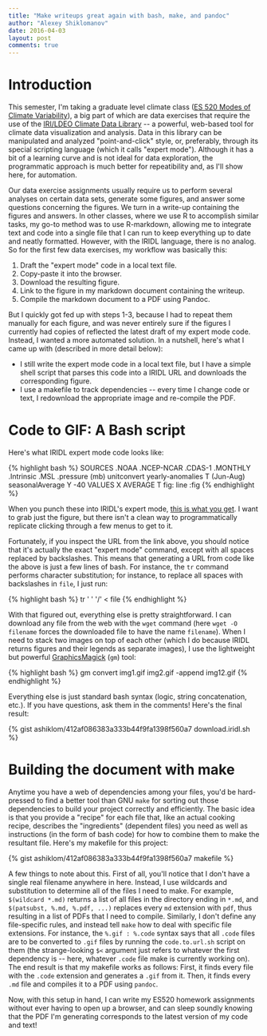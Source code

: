 ```yaml
---
title: "Make writeups great again with bash, make, and pandoc"
author: "Alexey Shiklomanov"
date: 2016-04-03
layout: post
comments: true
---
```


# Introduction

This semester, I'm taking a graduate level climate class ([ES 520 Modes of Climate Variability](https://sites.google.com/site/es520climatemodes/)), a big part of which are data exercises that require the use of the [IRI/LDEO Climate Data Library](iridl.ldeo.columbia.edu) -- a powerful, web-based tool for climate data visualization and analysis. Data in this library can be manipulated and analyzed "point-and-click" style, or, preferably, through its special scripting language (which it calls "expert mode"). Although it has a bit of a learning curve and is not ideal for data exploration, the programmatic approach is much better for repeatibility and, as I'll show here, for automation.

Our data exercise assignments usually require us to perform several analyses on certain data sets, generate some figures, and answer some questions concerning the figures. We turn in a write-up containing the figures and answers. In other classes, where we use R to accomplish similar tasks, my go-to method was to use R-markdown, allowing me to integrate text and code into a single file that I can run to keep everything up to date and neatly formatted. However, with the IRIDL language, there is no analog. So for the first few data exercises, my workflow was basically this:

1. Draft the "expert mode" code in a local text file.
2. Copy-paste it into the browser.
3. Download the resulting figure.
4. Link to the figure in my markdown document containing the writeup.
5. Compile the markdown document to a PDF using Pandoc.

But I quickly got fed up with steps 1-3, because I had to repeat them manually for each figure, and was never entirely sure if the figures I currently had copies of reflected the latest draft of my expert mode code. Instead, I wanted a more automated solution. In a nutshell, here's what I came up with (described in more detail below):

* I still write the expert mode code in a local text file, but I have a simple shell script that parses this code into a IRIDL URL and downloads the corresponding figure.
* I use a makefile to track dependencies -- every time I change code or text, I redownload the appropriate image and re-compile the PDF.

# Code to GIF: A Bash script

Here's what IRIDL expert mode code looks like:

{% highlight bash %}
SOURCES .NOAA .NCEP-NCAR .CDAS-1 .MONTHLY .Intrinsic .MSL .pressure
    (mb) unitconvert
    yearly-anomalies
    T (Jun-Aug) seasonalAverage
    Y -40 VALUES
    X AVERAGE
    T fig: line :fig
{% endhighlight %}

When you punch these into IRIDL's expert mode, [this is what you get](http://iridl.ldeo.columbia.edu/SOURCES/.NOAA/.NCEP-NCAR/.CDAS-1/.MONTHLY/.Intrinsic/.MSL/.pressure/%28mb%29unitconvert/yearly-anomalies/T/%28Jun-Aug%29seasonalAverage/Y/-40/VALUES/X/AVERAGE/T/fig:/line/:fig/). I want to grab just the figure, but there isn't a clean way to programmatically replicate clicking through a few menus to get to it.

Fortunately, if you inspect the URL from the link above, you should notice that it's actually the exact "expert mode" command, except with all spaces replaced by backslashes. This means that generating a URL from code like the above is just a few lines of bash. For instance, the `tr` command performs character substitution; for instance, to replace all spaces with backslashes in `file`, I just run:

{% highlight bash %}
tr ' ' '/' < file
{% endhighlight %}

With that figured out, everything else is pretty straightforward. I can download any file from the web with the `wget` command (here `wget -O filename` forces the downloaded file to have the name `filename`). When I need to stack two images on top of each other (which I do because IRIDL returns figures and their legends as separate images), I use the lightweight but powerful [GraphicsMagick](www.graphicsmagick.org/) (`gm`) tool:

{% highlight bash %}
gm convert img1.gif img2.gif -append img12.gif
{% endhighlight %}

Everything else is just standard bash syntax (logic, string concatenation, etc.). If you have questions, ask them in the comments! Here's the final result:

{% gist ashiklom/412af086383a333b44f9fa1398f560a7 download.iridl.sh %}

# Building the document with make

Anytime you have a web of dependencies among your files, you'd be hard-pressed to find a better tool than GNU `make` for sorting out those dependencies to build your project correctly and efficiently. The basic idea is that you provide a "recipe" for each file that, like an actual cooking recipe, describes the "ingredients" (dependent files) you need as well as instructions (in the form of bash code) for how to combine them to make the resultant file. Here's my makefile for this project:

{% gist ashiklom/412af086383a333b44f9fa1398f560a7 makefile %}

A few things to note about this. First of all, you'll notice that I don't have a single real filename anywhere in here. Instead, I use wildcards and substitution to determine all of the files I need to make. For example, `$(wildcard *.md)` returns a list of all files in the directory ending in `*.md`, and `$(patsubst, %.md, %.pdf, ...)` replaces every `md` extension with `pdf`, thus resulting in a list of PDFs that I need to compile. Similarly, I don't define any file-specific rules, and instead tell `make` how to deal with specific file extensions. For instance, the `%.gif : %.code` syntax says that all `.code` files are to be converted to `.gif` files by running the `code.to.url.sh` script on them (the strange-looking `$<` argument just refers to whatever the first dependency is -- here, whatever `.code` file make is currently working on). The end result is that my makefile works as follows: First, it finds every file with the `.code` extension and generates a `.gif` from it. Then, it finds every `.md` file and compiles it to a PDF using `pandoc`.

Now, with this setup in hand, I can write my ES520 homework assignments without ever having to open up a browser, and can sleep soundly knowing that the PDF I'm generating corresponds to the latest version of my code and text!
